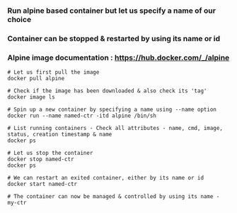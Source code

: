### Run alpine based container but let us specify a name of our choice
### Container can be stopped & restarted by using its name or id
### Alpine image documentation : https://hub.docker.com/_/alpine

```
# Let us first pull the image
docker pull alpine

# Check if the image has been downloaded & also check its 'tag'
docker image ls

# Spin up a new container by specifying a name using --name option
docker run --name named-ctr -itd alpine /bin/sh

# List running containers - Check all attributes - name, cmd, image, status, creation timestamp & name
docker ps

# Let us stop the container
docker stop named-ctr
docker ps

# We can restart an exited container, either by its name or id
docker start named-ctr

# The container can now be managed & controlled by using its name - my-ctr

```
